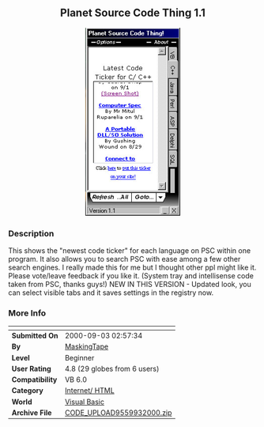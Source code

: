 ﻿<div align="center">

## Planet Source Code Thing 1\.1

<img src="PIC2000933575086.jpg">
</div>

### Description

This shows the "newest code ticker" for each language on PSC within one program. It also allows you to search PSC with ease among a few other search engines. I really made this for me but I thought other ppl might like it. Please vote/leave feedback if you like it. (System tray and intellisense code taken from PSC, thanks guys!) NEW IN THIS VERSION - Updated look, you can select visible tabs and it saves settings in the registry now.
 
### More Info
 


<span>             |<span>
---                |---
**Submitted On**   |2000-09-03 02:57:34
**By**             |[MaskingTape](https://github.com/Planet-Source-Code/PSCIndex/blob/master/ByAuthor/maskingtape.md)
**Level**          |Beginner
**User Rating**    |4.8 (29 globes from 6 users)
**Compatibility**  |VB 6\.0
**Category**       |[Internet/ HTML](https://github.com/Planet-Source-Code/PSCIndex/blob/master/ByCategory/internet-html__1-34.md)
**World**          |[Visual Basic](https://github.com/Planet-Source-Code/PSCIndex/blob/master/ByWorld/visual-basic.md)
**Archive File**   |[CODE\_UPLOAD9559932000\.zip](https://github.com/Planet-Source-Code/maskingtape-planet-source-code-thing-1-1__1-11214/archive/master.zip)








